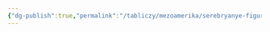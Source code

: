 ```yaml
---
{"dg-publish":true,"permalink":"/tabliczy/mezoamerika/serebryanye-figurki-muzhchin-i-zhenshhin/","dgPassFrontmatter":true}
---
```



